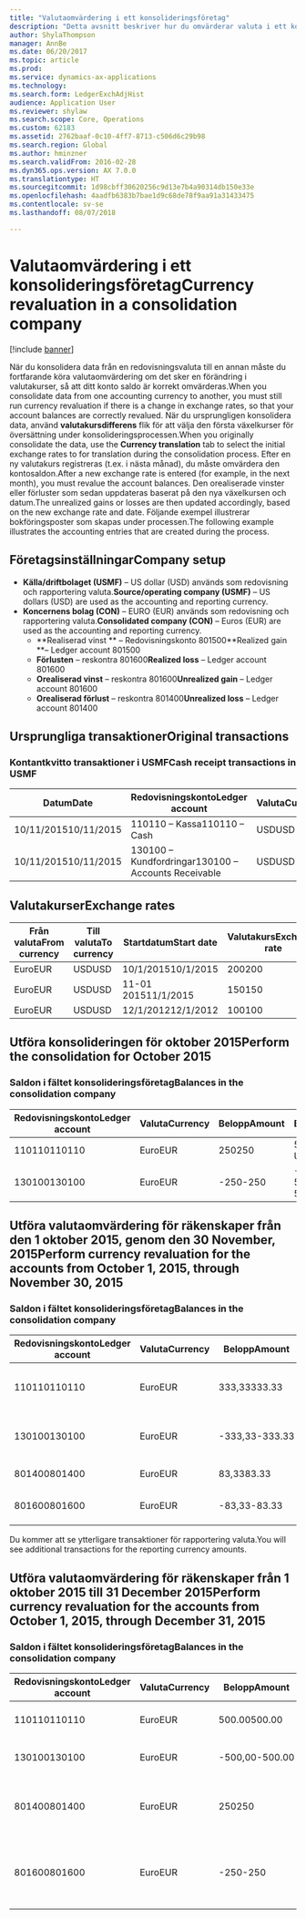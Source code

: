```yaml
---
title: "Valutaomvärdering i ett konsolideringsföretag"
description: "Detta avsnitt beskriver hur du omvärderar valuta i ett konsolideringsföretag."
author: ShylaThompson
manager: AnnBe
ms.date: 06/20/2017
ms.topic: article
ms.prod: 
ms.service: dynamics-ax-applications
ms.technology: 
ms.search.form: LedgerExchAdjHist
audience: Application User
ms.reviewer: shylaw
ms.search.scope: Core, Operations
ms.custom: 62183
ms.assetid: 2762baaf-0c10-4ff7-8713-c506d6c29b98
ms.search.region: Global
ms.author: hminzner
ms.search.validFrom: 2016-02-28
ms.dyn365.ops.version: AX 7.0.0
ms.translationtype: HT
ms.sourcegitcommit: 1d98cbff30620256c9d13e7b4a90314db150e33e
ms.openlocfilehash: 4aadfb6383b7bae1d9c68de78f9aa91a31433475
ms.contentlocale: sv-se
ms.lasthandoff: 08/07/2018

---
```


# <a name="currency-revaluation-in-a-consolidation-company"></a><span data-ttu-id="8112c-103">Valutaomvärdering i ett konsolideringsföretag</span><span class="sxs-lookup"><span data-stu-id="8112c-103">Currency revaluation in a consolidation company</span></span>

[!include [banner](../includes/banner.md)]

<span data-ttu-id="8112c-104">När du konsolidera data från en redovisningsvaluta till en annan måste du fortfarande köra valutaomvärdering om det sker en förändring i valutakurser, så att ditt konto saldo är korrekt omvärderas.</span><span class="sxs-lookup"><span data-stu-id="8112c-104">When you consolidate data from one accounting currency to another, you must still run currency revaluation if there is a change in exchange rates, so that your account balances  are correctly revalued.</span></span> <span data-ttu-id="8112c-105">När du ursprungligen konsolidera data, använd **valutakursdifferens** flik för att välja den första växelkurser för översättning under konsolideringsprocessen.</span><span class="sxs-lookup"><span data-stu-id="8112c-105">When you originally consolidate the data, use the **Currency translation** tab to select the initial exchange rates to for translation during the consolidation process.</span></span> <span data-ttu-id="8112c-106">Efter en ny valutakurs registreras (t.ex. i nästa månad), du måste omvärdera den kontosaldon.</span><span class="sxs-lookup"><span data-stu-id="8112c-106">After a new exchange rate is entered (for example, in the next month), you must revalue the account balances.</span></span> <span data-ttu-id="8112c-107">Den orealiserade vinster eller förluster som sedan uppdateras baserat på den nya växelkursen och datum.</span><span class="sxs-lookup"><span data-stu-id="8112c-107">The unrealized gains or losses are then updated accordingly, based on the new exchange rate and date.</span></span> <span data-ttu-id="8112c-108">Följande exempel illustrerar bokföringsposter som skapas under processen.</span><span class="sxs-lookup"><span data-stu-id="8112c-108">The following example illustrates the accounting entries that are created during the process.</span></span>

## <a name="company-setup"></a><span data-ttu-id="8112c-109">Företagsinställningar</span><span class="sxs-lookup"><span data-stu-id="8112c-109">Company setup</span></span>
-   <span data-ttu-id="8112c-110">**Källa/driftbolaget (USMF)** – US dollar (USD) används som redovisning och rapportering valuta.</span><span class="sxs-lookup"><span data-stu-id="8112c-110">**Source/operating company (USMF)** – US dollars (USD) are used as the accounting and reporting currency.</span></span>
-   <span data-ttu-id="8112c-111">**Koncernens bolag (CON)** – EURO (EUR) används som redovisning och rapportering valuta.</span><span class="sxs-lookup"><span data-stu-id="8112c-111">**Consolidated company (CON)** – Euros (EUR) are used as the accounting and reporting currency.</span></span>
    -   <span data-ttu-id="8112c-112">**Realiserad vinst ** – Redovisningskonto 801500</span><span class="sxs-lookup"><span data-stu-id="8112c-112">**Realized gain **– Ledger account 801500</span></span>
    -   <span data-ttu-id="8112c-113">**Förlusten** – reskontra 801600</span><span class="sxs-lookup"><span data-stu-id="8112c-113">**Realized loss** – Ledger account 801600</span></span>
    -   <span data-ttu-id="8112c-114">**Orealiserad vinst** – reskontra 801600</span><span class="sxs-lookup"><span data-stu-id="8112c-114">**Unrealized gain** – Ledger account 801600</span></span>
    -   <span data-ttu-id="8112c-115">**Orealiserad förlust** – reskontra 801400</span><span class="sxs-lookup"><span data-stu-id="8112c-115">**Unrealized loss** – Ledger account 801400</span></span>

## <a name="original-transactions"></a><span data-ttu-id="8112c-116">Ursprungliga transaktioner</span><span class="sxs-lookup"><span data-stu-id="8112c-116">Original transactions</span></span>
### <a name="cash-receipt-transactions-in-usmf"></a><span data-ttu-id="8112c-117">Kontantkvitto transaktioner i USMF</span><span class="sxs-lookup"><span data-stu-id="8112c-117">Cash receipt transactions in USMF</span></span>

| <span data-ttu-id="8112c-118">Datum</span><span class="sxs-lookup"><span data-stu-id="8112c-118">Date</span></span>       | <span data-ttu-id="8112c-119">Redovisningskonto</span><span class="sxs-lookup"><span data-stu-id="8112c-119">Ledger account</span></span>               | <span data-ttu-id="8112c-120">Valuta</span><span class="sxs-lookup"><span data-stu-id="8112c-120">Currency</span></span> | <span data-ttu-id="8112c-121">Belopp</span><span class="sxs-lookup"><span data-stu-id="8112c-121">Amount</span></span> |
|------------|------------------------------|----------|--------|
| <span data-ttu-id="8112c-122">10/11/2015</span><span class="sxs-lookup"><span data-stu-id="8112c-122">10/11/2015</span></span> | <span data-ttu-id="8112c-123">110110 – Kassa</span><span class="sxs-lookup"><span data-stu-id="8112c-123">110110 – Cash</span></span>                | <span data-ttu-id="8112c-124">USD</span><span class="sxs-lookup"><span data-stu-id="8112c-124">USD</span></span>      | <span data-ttu-id="8112c-125">500</span><span class="sxs-lookup"><span data-stu-id="8112c-125">500</span></span>    |
| <span data-ttu-id="8112c-126">10/11/2015</span><span class="sxs-lookup"><span data-stu-id="8112c-126">10/11/2015</span></span> | <span data-ttu-id="8112c-127">130100 – Kundfordringar</span><span class="sxs-lookup"><span data-stu-id="8112c-127">130100 – Accounts Receivable</span></span> | <span data-ttu-id="8112c-128">USD</span><span class="sxs-lookup"><span data-stu-id="8112c-128">USD</span></span>      | <span data-ttu-id="8112c-129">-500</span><span class="sxs-lookup"><span data-stu-id="8112c-129">-500</span></span>   |

## <a name="exchange-rates"></a><span data-ttu-id="8112c-130">Valutakurser</span><span class="sxs-lookup"><span data-stu-id="8112c-130">Exchange rates</span></span>

| <span data-ttu-id="8112c-131">Från valuta</span><span class="sxs-lookup"><span data-stu-id="8112c-131">From currency</span></span> | <span data-ttu-id="8112c-132">Till valuta</span><span class="sxs-lookup"><span data-stu-id="8112c-132">To currency</span></span> | <span data-ttu-id="8112c-133">Startdatum</span><span class="sxs-lookup"><span data-stu-id="8112c-133">Start date</span></span> | <span data-ttu-id="8112c-134">Valutakurs</span><span class="sxs-lookup"><span data-stu-id="8112c-134">Exchange rate</span></span> |
|---------------|-------------|------------|---------------|
| <span data-ttu-id="8112c-135">Euro</span><span class="sxs-lookup"><span data-stu-id="8112c-135">EUR</span></span>           | <span data-ttu-id="8112c-136">USD</span><span class="sxs-lookup"><span data-stu-id="8112c-136">USD</span></span>         | <span data-ttu-id="8112c-137">10/1/2015</span><span class="sxs-lookup"><span data-stu-id="8112c-137">10/1/2015</span></span>  | <span data-ttu-id="8112c-138">200</span><span class="sxs-lookup"><span data-stu-id="8112c-138">200</span></span>           |
| <span data-ttu-id="8112c-139">Euro</span><span class="sxs-lookup"><span data-stu-id="8112c-139">EUR</span></span>           | <span data-ttu-id="8112c-140">USD</span><span class="sxs-lookup"><span data-stu-id="8112c-140">USD</span></span>         | <span data-ttu-id="8112c-141">11-01 2015</span><span class="sxs-lookup"><span data-stu-id="8112c-141">11/1/2015</span></span>  | <span data-ttu-id="8112c-142">150</span><span class="sxs-lookup"><span data-stu-id="8112c-142">150</span></span>           |
| <span data-ttu-id="8112c-143">Euro</span><span class="sxs-lookup"><span data-stu-id="8112c-143">EUR</span></span>           | <span data-ttu-id="8112c-144">USD</span><span class="sxs-lookup"><span data-stu-id="8112c-144">USD</span></span>         | <span data-ttu-id="8112c-145">12/1/2012</span><span class="sxs-lookup"><span data-stu-id="8112c-145">12/1/2012</span></span>  | <span data-ttu-id="8112c-146">100</span><span class="sxs-lookup"><span data-stu-id="8112c-146">100</span></span>           |

## <a name="perform-the-consolidation-for-october-2015"></a><span data-ttu-id="8112c-147">Utföra konsolideringen för oktober 2015</span><span class="sxs-lookup"><span data-stu-id="8112c-147">Perform the consolidation for October 2015</span></span>
### <a name="balances-in-the-consolidation-company"></a><span data-ttu-id="8112c-148">Saldon i fältet konsolideringsföretag</span><span class="sxs-lookup"><span data-stu-id="8112c-148">Balances in the consolidation company</span></span>

| <span data-ttu-id="8112c-149">Redovisningskonto</span><span class="sxs-lookup"><span data-stu-id="8112c-149">Ledger account</span></span> | <span data-ttu-id="8112c-150">Valuta</span><span class="sxs-lookup"><span data-stu-id="8112c-150">Currency</span></span> | <span data-ttu-id="8112c-151">Belopp</span><span class="sxs-lookup"><span data-stu-id="8112c-151">Amount</span></span> | <span data-ttu-id="8112c-152">Beräkning</span><span class="sxs-lookup"><span data-stu-id="8112c-152">Calculation</span></span>    |
|----------------|----------|--------|----------------|
| <span data-ttu-id="8112c-153">110110</span><span class="sxs-lookup"><span data-stu-id="8112c-153">110110</span></span>         | <span data-ttu-id="8112c-154">Euro</span><span class="sxs-lookup"><span data-stu-id="8112c-154">EUR</span></span>      | <span data-ttu-id="8112c-155">250</span><span class="sxs-lookup"><span data-stu-id="8112c-155">250</span></span>    | <span data-ttu-id="8112c-156">500 USD × 50 %</span><span class="sxs-lookup"><span data-stu-id="8112c-156">500 USD × 50%</span></span>  |
| <span data-ttu-id="8112c-157">130100</span><span class="sxs-lookup"><span data-stu-id="8112c-157">130100</span></span>         | <span data-ttu-id="8112c-158">Euro</span><span class="sxs-lookup"><span data-stu-id="8112c-158">EUR</span></span>      | <span data-ttu-id="8112c-159">-250</span><span class="sxs-lookup"><span data-stu-id="8112c-159">-250</span></span>   | <span data-ttu-id="8112c-160">-500 USD × 50%</span><span class="sxs-lookup"><span data-stu-id="8112c-160">-500 USD × 50%</span></span> |

## <a name="perform-currency-revaluation-for-the-accounts-from-october-1-2015-through-november-30-2015"></a><span data-ttu-id="8112c-161">Utföra valutaomvärdering för räkenskaper från den 1 oktober 2015, genom den 30 November, 2015</span><span class="sxs-lookup"><span data-stu-id="8112c-161">Perform currency revaluation for the accounts from October 1, 2015, through November 30, 2015</span></span>
### <a name="balances-in-the-consolidation-company"></a><span data-ttu-id="8112c-162">Saldon i fältet konsolideringsföretag</span><span class="sxs-lookup"><span data-stu-id="8112c-162">Balances in the consolidation company</span></span>

| <span data-ttu-id="8112c-163">Redovisningskonto</span><span class="sxs-lookup"><span data-stu-id="8112c-163">Ledger account</span></span> | <span data-ttu-id="8112c-164">Valuta</span><span class="sxs-lookup"><span data-stu-id="8112c-164">Currency</span></span> | <span data-ttu-id="8112c-165">Belopp</span><span class="sxs-lookup"><span data-stu-id="8112c-165">Amount</span></span>  | <span data-ttu-id="8112c-166">Beräkning</span><span class="sxs-lookup"><span data-stu-id="8112c-166">Calculation</span></span>                        |
|----------------|----------|---------|------------------------------------|
| <span data-ttu-id="8112c-167">110110</span><span class="sxs-lookup"><span data-stu-id="8112c-167">110110</span></span>         | <span data-ttu-id="8112c-168">Euro</span><span class="sxs-lookup"><span data-stu-id="8112c-168">EUR</span></span>      | <span data-ttu-id="8112c-169">333,33</span><span class="sxs-lookup"><span data-stu-id="8112c-169">333.33</span></span>  | <span data-ttu-id="8112c-170">Ursprungligt belopp av 500 × 66,6667 %</span><span class="sxs-lookup"><span data-stu-id="8112c-170">Original amount of 500 × 66.6667%</span></span>  |
| <span data-ttu-id="8112c-171">130100</span><span class="sxs-lookup"><span data-stu-id="8112c-171">130100</span></span>         | <span data-ttu-id="8112c-172">Euro</span><span class="sxs-lookup"><span data-stu-id="8112c-172">EUR</span></span>      | <span data-ttu-id="8112c-173">-333,33</span><span class="sxs-lookup"><span data-stu-id="8112c-173">-333.33</span></span> | <span data-ttu-id="8112c-174">Ursprungligt belopp -500 × 66,6667 %</span><span class="sxs-lookup"><span data-stu-id="8112c-174">Original amount of -500 × 66.6667%</span></span> |
| <span data-ttu-id="8112c-175">801400</span><span class="sxs-lookup"><span data-stu-id="8112c-175">801400</span></span>         | <span data-ttu-id="8112c-176">Euro</span><span class="sxs-lookup"><span data-stu-id="8112c-176">EUR</span></span>      | <span data-ttu-id="8112c-177">83,33</span><span class="sxs-lookup"><span data-stu-id="8112c-177">83.33</span></span>   | <span data-ttu-id="8112c-178">333,33 – 250</span><span class="sxs-lookup"><span data-stu-id="8112c-178">333.33 – 250</span></span>                       |
| <span data-ttu-id="8112c-179">801600</span><span class="sxs-lookup"><span data-stu-id="8112c-179">801600</span></span>         | <span data-ttu-id="8112c-180">Euro</span><span class="sxs-lookup"><span data-stu-id="8112c-180">EUR</span></span>      | <span data-ttu-id="8112c-181">-83,33</span><span class="sxs-lookup"><span data-stu-id="8112c-181">-83.33</span></span>  | <span data-ttu-id="8112c-182">-333,33 – (-250)</span><span class="sxs-lookup"><span data-stu-id="8112c-182">-333.33 – (-250)</span></span>                   |

<span data-ttu-id="8112c-183">Du kommer att se ytterligare transaktioner för rapportering valuta.</span><span class="sxs-lookup"><span data-stu-id="8112c-183">You will see additional transactions for the reporting currency amounts.</span></span>

## <a name="perform-currency-revaluation-for-the-accounts-from-october-1-2015-through-december-31-2015"></a><span data-ttu-id="8112c-184">Utföra valutaomvärdering för räkenskaper från 1 oktober 2015 till 31 December 2015</span><span class="sxs-lookup"><span data-stu-id="8112c-184">Perform currency revaluation for the accounts from October 1, 2015, through December 31, 2015</span></span>
### <a name="balances-in-the-consolidation-company"></a><span data-ttu-id="8112c-185">Saldon i fältet konsolideringsföretag</span><span class="sxs-lookup"><span data-stu-id="8112c-185">Balances in the consolidation company</span></span>

| <span data-ttu-id="8112c-186">Redovisningskonto</span><span class="sxs-lookup"><span data-stu-id="8112c-186">Ledger account</span></span> | <span data-ttu-id="8112c-187">Valuta</span><span class="sxs-lookup"><span data-stu-id="8112c-187">Currency</span></span> | <span data-ttu-id="8112c-188">Belopp</span><span class="sxs-lookup"><span data-stu-id="8112c-188">Amount</span></span>  | <span data-ttu-id="8112c-189">Beräkning</span><span class="sxs-lookup"><span data-stu-id="8112c-189">Calculation</span></span>                                          |
|----------------|----------|---------|------------------------------------------------------|
| <span data-ttu-id="8112c-190">110110</span><span class="sxs-lookup"><span data-stu-id="8112c-190">110110</span></span>         | <span data-ttu-id="8112c-191">Euro</span><span class="sxs-lookup"><span data-stu-id="8112c-191">EUR</span></span>      | <span data-ttu-id="8112c-192">500.00</span><span class="sxs-lookup"><span data-stu-id="8112c-192">500.00</span></span>  | <span data-ttu-id="8112c-193">Ursprungligt belopp av 500 × 1</span><span class="sxs-lookup"><span data-stu-id="8112c-193">Original amount of 500 × 1</span></span>                           |
| <span data-ttu-id="8112c-194">130100</span><span class="sxs-lookup"><span data-stu-id="8112c-194">130100</span></span>         | <span data-ttu-id="8112c-195">Euro</span><span class="sxs-lookup"><span data-stu-id="8112c-195">EUR</span></span>      | <span data-ttu-id="8112c-196">-500,00</span><span class="sxs-lookup"><span data-stu-id="8112c-196">-500.00</span></span> | <span data-ttu-id="8112c-197">Ursprungligt belopp -500 × 1</span><span class="sxs-lookup"><span data-stu-id="8112c-197">Original amount of -500 × 1</span></span>                          |
| <span data-ttu-id="8112c-198">801400</span><span class="sxs-lookup"><span data-stu-id="8112c-198">801400</span></span>         | <span data-ttu-id="8112c-199">Euro</span><span class="sxs-lookup"><span data-stu-id="8112c-199">EUR</span></span>      | <span data-ttu-id="8112c-200">250</span><span class="sxs-lookup"><span data-stu-id="8112c-200">250</span></span>     | <span data-ttu-id="8112c-201">500 – 333,33 = 166,67 166,67 83,33 + = 250</span><span class="sxs-lookup"><span data-stu-id="8112c-201">500 – 333.33 = 166.67 166.67 + 83.33 = 250</span></span>           |
| <span data-ttu-id="8112c-202">801600</span><span class="sxs-lookup"><span data-stu-id="8112c-202">801600</span></span>         | <span data-ttu-id="8112c-203">Euro</span><span class="sxs-lookup"><span data-stu-id="8112c-203">EUR</span></span>      | <span data-ttu-id="8112c-204">-250</span><span class="sxs-lookup"><span data-stu-id="8112c-204">-250</span></span>    | <span data-ttu-id="8112c-205">-500 – (-333,33) = -166,67 -166,67 + (-83,33) = -250</span><span class="sxs-lookup"><span data-stu-id="8112c-205">-500 – (-333.33) = -166.67 -166.67 + (-83.33) = -250</span></span> |






